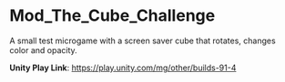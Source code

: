 # Mod_The_Cube_Challenge
 
A small test microgame with a screen saver cube that rotates, changes color and opacity.

**Unity Play Link**: https://play.unity.com/mg/other/builds-91-4
